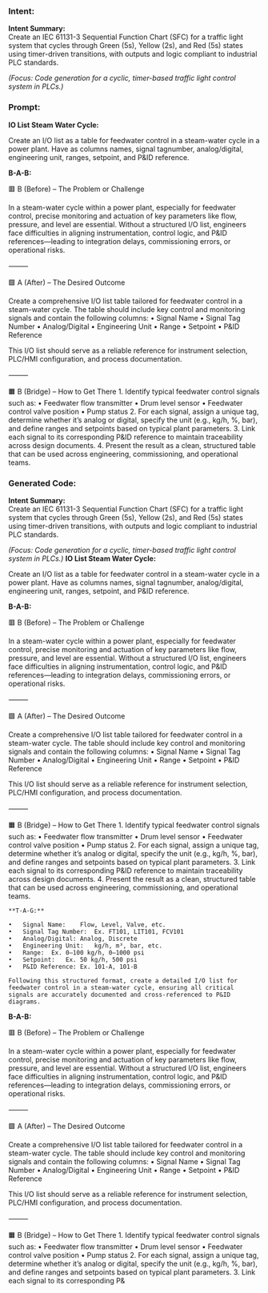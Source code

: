 ### Intent:
**Intent Summary:**  
Create an IEC 61131-3 Sequential Function Chart (SFC) for a traffic light system that cycles through Green (5s), Yellow (2s), and Red (5s) states using timer-driven transitions, with outputs and logic compliant to industrial PLC standards.  

*(Focus: Code generation for a cyclic, timer-based traffic light control system in PLCs.)*

### Prompt:
**IO List Steam Water Cycle:**

Create an I/O list as a table for feedwater control in a steam-water cycle in a power plant. Have as columns names, signal tagnumber, analog/digital, engineering unit, ranges, setpoint, and P&ID reference.

**B-A-B:**

🟥 B (Before) – The Problem or Challenge

In a steam-water cycle within a power plant, especially for feedwater control, precise monitoring and actuation of key parameters like flow, pressure, and level are essential. Without a structured I/O list, engineers face difficulties in aligning instrumentation, control logic, and P&ID references—leading to integration delays, commissioning errors, or operational risks.

⸻

🟩 A (After) – The Desired Outcome

Create a comprehensive I/O list table tailored for feedwater control in a steam-water cycle. The table should include key control and monitoring signals and contain the following columns:
	•	Signal Name
	•	Signal Tag Number
	•	Analog/Digital
	•	Engineering Unit
	•	Range
	•	Setpoint
	•	P&ID Reference

This I/O list should serve as a reliable reference for instrument selection, PLC/HMI configuration, and process documentation.

⸻

🟧 B (Bridge) – How to Get There
	1.	Identify typical feedwater control signals such as:
	•	Feedwater flow transmitter
	•	Drum level sensor
	•	Feedwater control valve position
	•	Pump status
	2.	For each signal, assign a unique tag, determine whether it’s analog or digital, specify the unit (e.g., kg/h, %, bar), and define ranges and setpoints based on typical plant parameters.
	3.	Link each signal to its corresponding P&ID reference to maintain traceability across design documents.
	4.	Present the result as a clean, structured table that can be used across engineering, commissioning, and operational teams.

### Generated Code:
**Intent Summary:**  
Create an IEC 61131-3 Sequential Function Chart (SFC) for a traffic light system that cycles through Green (5s), Yellow (2s), and Red (5s) states using timer-driven transitions, with outputs and logic compliant to industrial PLC standards.  

*(Focus: Code generation for a cyclic, timer-based traffic light control system in PLCs.)*
**IO List Steam Water Cycle:**

Create an I/O list as a table for feedwater control in a steam-water cycle in a power plant. Have as columns names, signal tagnumber, analog/digital, engineering unit, ranges, setpoint, and P&ID reference.

**B-A-B:**

🟥 B (Before) – The Problem or Challenge

In a steam-water cycle within a power plant, especially for feedwater control, precise monitoring and actuation of key parameters like flow, pressure, and level are essential. Without a structured I/O list, engineers face difficulties in aligning instrumentation, control logic, and P&ID references—leading to integration delays, commissioning errors, or operational risks.

⸻

🟩 A (After) – The Desired Outcome

Create a comprehensive I/O list table tailored for feedwater control in a steam-water cycle. The table should include key control and monitoring signals and contain the following columns:
	•	Signal Name
	•	Signal Tag Number
	•	Analog/Digital
	•	Engineering Unit
	•	Range
	•	Setpoint
	•	P&ID Reference

This I/O list should serve as a reliable reference for instrument selection, PLC/HMI configuration, and process documentation.

⸻

🟧 B (Bridge) – How to Get There
	1.	Identify typical feedwater control signals such as:
	•	Feedwater flow transmitter
	•	Drum level sensor
	•	Feedwater control valve position
	•	Pump status
	2.	For each signal, assign a unique tag, determine whether it’s analog or digital, specify the unit (e.g., kg/h, %, bar), and define ranges and setpoints based on typical plant parameters.
	3.	Link each signal to its corresponding P&ID reference to maintain traceability across design documents.
	4.	Present the result as a clean, structured table that can be used across engineering, commissioning, and operational teams.  

	**T-A-G:**

	•	Signal Name:	Flow, Level, Valve, etc.
	•	Signal Tag Number:	Ex. FT101, LIT101, FCV101
	•	Analog/Digital:	Analog, Discrete
	•	Engineering Unit:	kg/h, m³, bar, etc.
	•	Range:	Ex. 0–100 kg/h, 0–1000 psi
	•	Setpoint:	Ex. 50 kg/h, 500 psi
	•	P&ID Reference:	Ex. 101-A, 101-B

	Following this structured format, create a detailed I/O list for feedwater control in a steam-water cycle, ensuring all critical signals are accurately documented and cross-referenced to P&ID diagrams.

**B-A-B:**

🟥 B (Before) – The Problem or Challenge

In a steam-water cycle within a power plant, especially for feedwater control, precise monitoring and actuation of key parameters like flow, pressure, and level are essential. Without a structured I/O list, engineers face difficulties in aligning instrumentation, control logic, and P&ID references—leading to integration delays, commissioning errors, or operational risks.

⸻

🟩 A (After) – The Desired Outcome

Create a comprehensive I/O list table tailored for feedwater control in a steam-water cycle. The table should include key control and monitoring signals and contain the following columns:
	•	Signal Name
	•	Signal Tag Number
	•	Analog/Digital
	•	Engineering Unit
	•	Range
	•	Setpoint
	•	P&ID Reference

This I/O list should serve as a reliable reference for instrument selection, PLC/HMI configuration, and process documentation.

⸻

🟧 B (Bridge) – How to Get There
	1.	Identify typical feedwater control signals such as:
	•	Feedwater flow transmitter
	•	Drum level sensor
	•	Feedwater control valve position
	•	Pump status
	2.	For each signal, assign a unique tag, determine whether it’s analog or digital, specify the unit (e.g., kg/h, %, bar), and define ranges and setpoints based on typical plant parameters.
	3.	Link each signal to its corresponding P&
